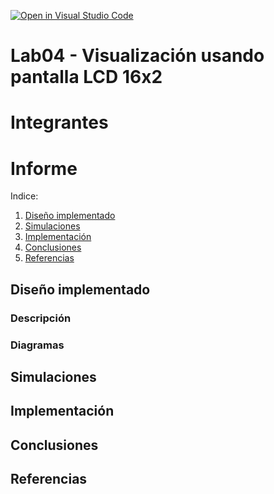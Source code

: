 [![Open in Visual Studio Code](https://classroom.github.com/assets/open-in-vscode-2e0aaae1b6195c2367325f4f02e2d04e9abb55f0b24a779b69b11b9e10269abc.svg)](https://classroom.github.com/online_ide?assignment_repo_id=19881710&assignment_repo_type=AssignmentRepo)
<h1>Lab04 - Visualización usando pantalla LCD 16x2</h1>

<h1>Integrantes</h1>


# Informe

Indice:

1. [Diseño implementado](#diseño-implementado)
2. [Simulaciones](#simulaciones)
3. [Implementación](#implementación)
4. [Conclusiones](#conclusiones)
5. [Referencias](#referencias)

## Diseño implementado
### Descripción

### Diagramas


## Simulaciones 

## Implementación


## Conclusiones


## Referencias

